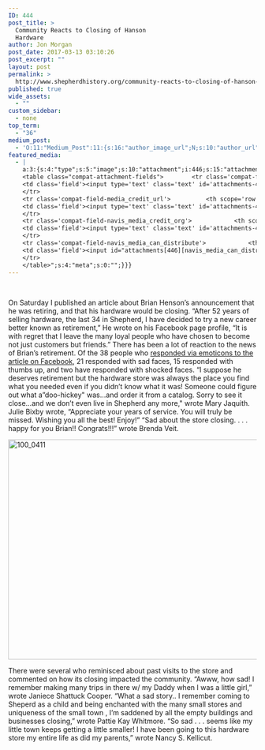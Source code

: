 ```yaml
---
ID: 444
post_title: >
  Community Reacts to Closing of Hanson
  Hardware
author: Jon Morgan
post_date: 2017-03-13 03:10:26
post_excerpt: ""
layout: post
permalink: >
  http://www.shepherdhistory.org/community-reacts-to-closing-of-hanson-hardware/
published: true
wide_assets:
  - ""
custom_sidebar:
  - none
top_term:
  - "36"
medium_post:
  - 'O:11:"Medium_Post":11:{s:16:"author_image_url";N;s:10:"author_url";N;s:11:"byline_name";N;s:12:"byline_email";N;s:10:"cross_link";s:2:"no";s:2:"id";N;s:21:"follower_notification";s:3:"yes";s:7:"license";s:19:"all-rights-reserved";s:14:"publication_id";s:12:"881fb60cdbf3";s:6:"status";s:4:"none";s:3:"url";N;}'
featured_media:
  - |
    a:3:{s:4:"type";s:5:"image";s:10:"attachment";i:446;s:15:"attachment_data";a:33:{s:2:"id";i:446;s:5:"title";s:8:"100_7157";s:8:"filename";s:12:"100_7157.jpg";s:3:"url";s:70:"http://www.shepherdhistory.org/wp-content/uploads/2017/03/100_7157.jpg";s:4:"link";s:49:"http://www.shepherdhistory.org/?attachment_id=446";s:3:"alt";s:0:"";s:6:"author";s:1:"1";s:11:"description";s:0:"";s:7:"caption";s:0:"";s:4:"name";s:8:"100_7157";s:6:"status";s:7:"inherit";s:10:"uploadedTo";i:444;s:4:"date";i:1489374590000;s:8:"modified";i:1489374590000;s:9:"menuOrder";i:0;s:4:"mime";s:10:"image/jpeg";s:4:"type";s:5:"image";s:7:"subtype";s:4:"jpeg";s:4:"icon";s:67:"http://www.shepherdhistory.org/wp-includes/images/media/default.png";s:13:"dateFormatted";s:14:"March 13, 2017";s:6:"nonces";a:3:{s:6:"update";s:10:"6812028bad";s:6:"delete";s:10:"348259a5db";s:4:"edit";s:10:"3c534349d0";}s:8:"editLink";s:69:"http://www.shepherdhistory.org/wp-admin/post.php?post=446&action=edit";s:4:"meta";b:0;s:10:"authorName";s:10:"Jon Morgan";s:14:"uploadedToLink";s:69:"http://www.shepherdhistory.org/wp-admin/post.php?post=444&action=edit";s:15:"uploadedToTitle";s:46:"Community Reacts to Closing of Hanson Hardware";s:15:"filesizeInBytes";i:1940831;s:21:"filesizeHumanReadable";s:4:"2 MB";s:6:"height";i:2448;s:5:"width";i:3264;s:11:"orientation";s:9:"landscape";s:5:"sizes";a:4:{s:9:"thumbnail";a:4:{s:6:"height";i:140;s:5:"width";i:140;s:3:"url";s:78:"http://www.shepherdhistory.org/wp-content/uploads/2017/03/100_7157-140x140.jpg";s:11:"orientation";s:9:"landscape";}s:6:"medium";a:4:{s:6:"height";i:252;s:5:"width";i:336;s:3:"url";s:78:"http://www.shepherdhistory.org/wp-content/uploads/2017/03/100_7157-336x252.jpg";s:11:"orientation";s:9:"landscape";}s:5:"large";a:4:{s:6:"height";i:578;s:5:"width";i:771;s:3:"url";s:78:"http://www.shepherdhistory.org/wp-content/uploads/2017/03/100_7157-771x578.jpg";s:11:"orientation";s:9:"landscape";}s:4:"full";a:4:{s:3:"url";s:70:"http://www.shepherdhistory.org/wp-content/uploads/2017/03/100_7157.jpg";s:6:"height";i:2448;s:5:"width";i:3264;s:11:"orientation";s:9:"landscape";}}s:6:"compat";a:2:{s:4:"item";s:1710:"<input type="hidden" name="attachments[446][menu_order]" value="0" /><p class="media-types media-types-required-info">Required fields are marked <span class="required">*</span></p>
    <table class="compat-attachment-fields">		<tr class='compat-field-media_credit'>			<th scope='row' class='label'><label for='attachments-446-media_credit'><span class='alignleft'>Credit</span><br class='clear' /></label></th>
    <td class='field'><input type='text' class='text' id='attachments-446-media_credit' name='attachments[446][media_credit]' value=''  /></td>
    </tr>
    <tr class='compat-field-media_credit_url'>			<th scope='row' class='label'><label for='attachments-446-media_credit_url'><span class='alignleft'>Credit URL</span><br class='clear' /></label></th>
    <td class='field'><input type='text' class='text' id='attachments-446-media_credit_url' name='attachments[446][media_credit_url]' value=''  /></td>
    </tr>
    <tr class='compat-field-navis_media_credit_org'>			<th scope='row' class='label'><label for='attachments-446-navis_media_credit_org'><span class='alignleft'>Organization</span><br class='clear' /></label></th>
    <td class='field'><input type='text' class='text' id='attachments-446-navis_media_credit_org' name='attachments[446][navis_media_credit_org]' value=''  /></td>
    </tr>
    <tr class='compat-field-navis_media_can_distribute'>			<th scope='row' class='label'><label for='attachments-446-navis_media_can_distribute'><span class='alignleft'>Can<br />distribute?</span><br class='clear' /></label></th>
    <td class='field'><input id="attachments[446][navis_media_can_distribute]" name="attachments[446][navis_media_can_distribute]" type="checkbox" value="1"  /></td>
    </tr>
    </table>";s:4:"meta";s:0:"";}}}
---
```

&nbsp;

On Saturday I published an article about Brian Henson’s announcement that he was retiring, and that his hardware would be closing. “After 52 years of selling hardware, the last 34 in Shepherd, I have decided to try a new career better known as retirement,” He wrote on his Facebook page profile, “It is with regret that I leave the many loyal people who have chosen to become not just customers but friends.”
There has been a lot of reaction to the news of Brian’s retirement. Of the 38 people who <a href="https://www.facebook.com/shepherdjournal/posts/10155197272360921">responded via emoticons to the article on Facebook</a>, 21 responded with sad faces, 15 responded with thumbs up, and two have responded with shocked faces.
“I suppose he deserves retirement but the hardware store was always the place you find what you needed even if you didn’t know what it was! Someone could figure out what a”doo-hickey" was…and order it from a catalog. Sorry to see it close…and we don’t even live in Shepherd any more," wrote Mary Jaquith.
Julie Bixby wrote, “Appreciate your years of service. You will truly be missed. Wishing you all the best! Enjoy!”
“Sad about the store closing. . . . happy for you Brian!! Congrats!!!” wrote Brenda Veit.

<img src="http://photos.shepherdhistory.org/zp-core/i.php?a=VillageofShepherd/VillageofShepherd2011&amp;i=100_0411.JPG&amp;s=595&amp;cw=0&amp;ch=0&amp;q=85&amp;wmk=%21&amp;check=1936ff39f7325bd419a3b5693ecc7eaabebe533e" alt="100_0411" width="595" height="446" />

There were several who reminisced about past visits to the store and commented on how its closing impacted the community.
“Awww, how sad! I remember making many trips in there w/ my Daddy when I was a little girl,” wrote Janiece Shattuck Cooper.
“What a sad story.. I remember coming to Sheperd as a child and being enchanted with the many small stores and uniqueness of the small town , I’m saddened by all the empty buildings and businesses closing,” wrote Pattie Kay Whitmore.
“So sad . . . seems like my little town keeps getting a little smaller! I have been going to this hardware store my entire life as did my parents,” wrote Nancy S. Kellicut.